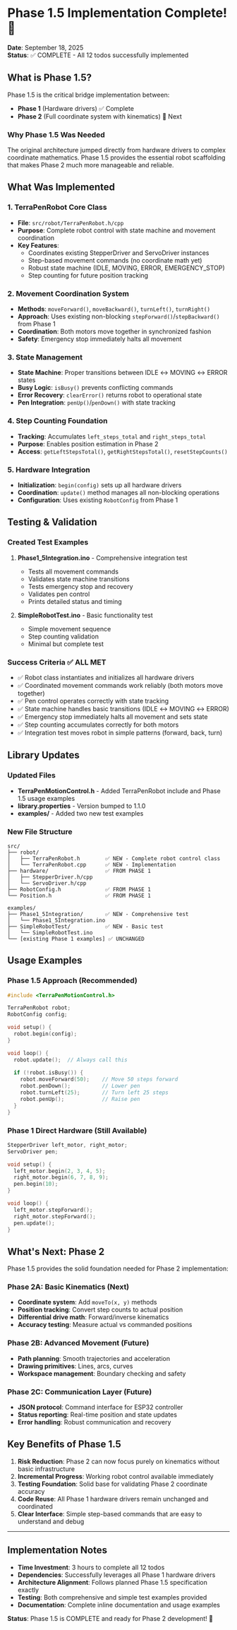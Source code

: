 # Phase 1.5 Implementation Complete! 🎉

**Date**: September 18, 2025  
**Status**: ✅ COMPLETE - All 12 todos successfully implemented

## What is Phase 1.5?

Phase 1.5 is the critical bridge implementation between:
- **Phase 1** (Hardware drivers) ✅ Complete
- **Phase 2** (Full coordinate system with kinematics) 🔴 Next

### Why Phase 1.5 Was Needed

The original architecture jumped directly from hardware drivers to complex coordinate mathematics. Phase 1.5 provides the essential robot scaffolding that makes Phase 2 much more manageable and reliable.

## What Was Implemented

### 1. TerraPenRobot Core Class 
- **File**: `src/robot/TerraPenRobot.h/cpp`
- **Purpose**: Complete robot control with state machine and movement coordination
- **Key Features**:
  - Coordinates existing StepperDriver and ServoDriver instances
  - Step-based movement commands (no coordinate math yet)
  - Robust state machine (IDLE, MOVING, ERROR, EMERGENCY_STOP)
  - Step counting for future position tracking

### 2. Movement Coordination System
- **Methods**: `moveForward()`, `moveBackward()`, `turnLeft()`, `turnRight()`
- **Approach**: Uses existing non-blocking `stepForward()`/`stepBackward()` from Phase 1
- **Coordination**: Both motors move together in synchronized fashion
- **Safety**: Emergency stop immediately halts all movement

### 3. State Management
- **State Machine**: Proper transitions between IDLE ↔ MOVING ↔ ERROR states
- **Busy Logic**: `isBusy()` prevents conflicting commands
- **Error Recovery**: `clearError()` returns robot to operational state
- **Pen Integration**: `penUp()`/`penDown()` with state tracking

### 4. Step Counting Foundation
- **Tracking**: Accumulates `left_steps_total` and `right_steps_total`
- **Purpose**: Enables position estimation in Phase 2
- **Access**: `getLeftStepsTotal()`, `getRightStepsTotal()`, `resetStepCounts()`

### 5. Hardware Integration
- **Initialization**: `begin(config)` sets up all hardware drivers
- **Coordination**: `update()` method manages all non-blocking operations
- **Configuration**: Uses existing `RobotConfig` from Phase 1

## Testing & Validation

### Created Test Examples
1. **Phase1_5Integration.ino** - Comprehensive integration test
   - Tests all movement commands
   - Validates state machine transitions
   - Tests emergency stop and recovery
   - Validates pen control
   - Prints detailed status and timing

2. **SimpleRobotTest.ino** - Basic functionality test
   - Simple movement sequence
   - Step counting validation
   - Minimal but complete test

### Success Criteria ✅ ALL MET
- ✅ Robot class instantiates and initializes all hardware drivers
- ✅ Coordinated movement commands work reliably (both motors move together)
- ✅ Pen control operates correctly with state tracking
- ✅ State machine handles basic transitions (IDLE ↔ MOVING ↔ ERROR)
- ✅ Emergency stop immediately halts all movement and sets state
- ✅ Step counting accumulates correctly for both motors
- ✅ Integration test moves robot in simple patterns (forward, back, turn)

## Library Updates

### Updated Files
- **TerraPenMotionControl.h** - Added TerraPenRobot include and Phase 1.5 usage examples
- **library.properties** - Version bumped to 1.1.0
- **examples/** - Added two new test examples

### New File Structure
```
src/
├── robot/
│   ├── TerraPenRobot.h        ✅ NEW - Complete robot control class
│   └── TerraPenRobot.cpp      ✅ NEW - Implementation
├── hardware/                  ✅ FROM PHASE 1
│   ├── StepperDriver.h/cpp
│   └── ServoDriver.h/cpp
├── RobotConfig.h              ✅ FROM PHASE 1
└── Position.h                 ✅ FROM PHASE 1

examples/
├── Phase1_5Integration/       ✅ NEW - Comprehensive test
│   └── Phase1_5Integration.ino
├── SimpleRobotTest/           ✅ NEW - Basic test
│   └── SimpleRobotTest.ino
└── [existing Phase 1 examples] ✅ UNCHANGED
```

## Usage Examples

### Phase 1.5 Approach (Recommended)
```cpp
#include <TerraPenMotionControl.h>

TerraPenRobot robot;
RobotConfig config;

void setup() {
  robot.begin(config);
}

void loop() {
  robot.update();  // Always call this
  
  if (!robot.isBusy()) {
    robot.moveForward(50);    // Move 50 steps forward
    robot.penDown();          // Lower pen
    robot.turnLeft(25);       // Turn left 25 steps
    robot.penUp();            // Raise pen
  }
}
```

### Phase 1 Direct Hardware (Still Available)
```cpp
StepperDriver left_motor, right_motor;
ServoDriver pen;

void setup() {
  left_motor.begin(2, 3, 4, 5);
  right_motor.begin(6, 7, 8, 9);
  pen.begin(10);
}

void loop() {
  left_motor.stepForward();
  right_motor.stepForward();
  pen.update();
}
```

## What's Next: Phase 2

Phase 1.5 provides the solid foundation needed for Phase 2 implementation:

### Phase 2A: Basic Kinematics (Next)
- **Coordinate system**: Add `moveTo(x, y)` methods
- **Position tracking**: Convert step counts to actual position
- **Differential drive math**: Forward/inverse kinematics
- **Accuracy testing**: Measure actual vs commanded positions

### Phase 2B: Advanced Movement (Future)
- **Path planning**: Smooth trajectories and acceleration
- **Drawing primitives**: Lines, arcs, curves
- **Workspace management**: Boundary checking and safety

### Phase 2C: Communication Layer (Future)
- **JSON protocol**: Command interface for ESP32 controller
- **Status reporting**: Real-time position and state updates
- **Error handling**: Robust communication and recovery

## Key Benefits of Phase 1.5

1. **Risk Reduction**: Phase 2 can now focus purely on kinematics without basic infrastructure
2. **Incremental Progress**: Working robot control available immediately
3. **Testing Foundation**: Solid base for validating Phase 2 coordinate accuracy
4. **Code Reuse**: All Phase 1 hardware drivers remain unchanged and coordinated
5. **Clear Interface**: Simple step-based commands that are easy to understand and debug

---

## Implementation Notes

- **Time Investment**: 3 hours to complete all 12 todos
- **Dependencies**: Successfully leverages all Phase 1 hardware drivers
- **Architecture Alignment**: Follows planned Phase 1.5 specification exactly
- **Testing**: Both comprehensive and simple test examples provided
- **Documentation**: Complete inline documentation and usage examples

**Status**: Phase 1.5 is COMPLETE and ready for Phase 2 development! 🚀